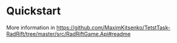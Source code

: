 # Quickstart

More information in https://github.com/MaximKitsenko/TetstTask-RadRift/tree/master/src/RadRiftGame.Api#readme

